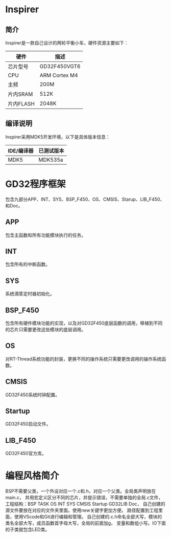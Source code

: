# Inspirer

## 简介

Inspirer是一款自己设计的两轮平衡小车，硬件资源主要如下：

| 硬件      | 描述          |
| --------- | ------------- |
| 芯片型号  | GD32F450VGT6  |
| CPU       | ARM Cortex M4 |
| 主频      | 200M          |
| 片内SRAM  | 512K          |
| 片内FLASH | 2048K         |

## 编译说明

Inspirer采用MDK5开发环境，以下是具体版本信息：

| IDE/编译器 | 已测试版本                   |
| ---------- | ---------------------------- |
| MDK5       | MDK535a                      |

# GD32程序框架
包含九部分APP、INT、SYS、BSP_F450、OS、CMSIS、Starup、LIB_F450、和Doc。

## APP
包含主函数和所有功能模块执行的任务。

## INT
包含所有的中断函数。

## SYS
系统滴答定时器初始化。

## BSP_F450
包含所有硬件模块功能的实现，以及对GD32F450底层函数的调用，移植到不同的芯片只需要更改这些模块的底层调用。

## OS
对RT-Thread系统功能的封装，更换不同的操作系统只需要更改调用的操作系统函数。

## CMSIS
GD32F450系统时钟配置。

## Startup
GD32F450启动文件。

## LIB_F450
GD32F450官方库。

# 编程风格简介
BSP不需要父类，一个外设对应一个.c和.h，对应一个父类。全局类声明放在main.c，
并用宏定义区分不同的芯片，并提示错误，不需要单独的全局.c文件，
工程结构：BSP TASK OS INT SYS CMSIS Startup GD32LIB Doc，
自己创建的源文件要放在对应的文件夹里面。使用new关键字更加方便。
路径配置到工程里面，使用VScode和Git进行编辑和管理。
自己创建的.c.h命名全部大写，模块的类名全部大写，成员函数首字母大写，全局的前面加g，
变量和数组小写。IO下面的子类就包含LED类。
